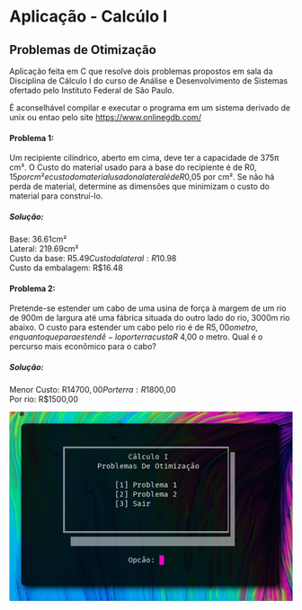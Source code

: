 # Aplicação - Calcúlo I
## Problemas de Otimização
Aplicação feita em C que resolve dois problemas propostos em sala da Disciplina de Cálculo I do curso de Análise e Desenvolvimento de Sistemas ofertado pelo Instituto Federal de São Paulo.

É aconselhável compilar e executar o programa em um sistema derivado de unix ou entao pelo site https://www.onlinegdb.com/


#### Problema 1:

Um recipiente cilíndrico, aberto em cima, deve ter a capacidade de 375π cm³. O Custo do material usado para a base do recipiente é de R$0,15 por cm² e custo do material usado na lateral é de R$0,05 por cm². Se não há perda de material, determine as dimensões que minimizam o custo do material para construí-lo.

##### Solução:

Base: 36.61cm²  
Lateral: 219.69cm²  
Custo da base: R$5.49  
Custo da lateral: R$10.98  
Custo da embalagem: R$16.48

#### Problema 2:
Pretende-se estender um cabo de uma usina de força à margem de um rio de 900m de largura até uma fábrica situada do outro lado do rio, 3000m rio abaixo. O custo para estender um cabo pelo rio é de R$5,00 o metro, enquanto que para estendê-lo por terra custa R$ 4,00 o metro. Qual é o percurso mais econômico para o cabo?

##### Solução:

Menor Custo: R$14700,00  
Por terra: R$1800,00  
Por rio: R$1500,00

![image info](./src/img/demo.png)

